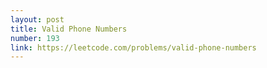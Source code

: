 ```yaml
---
layout: post
title: Valid Phone Numbers
number: 193
link: https://leetcode.com/problems/valid-phone-numbers
---
```


